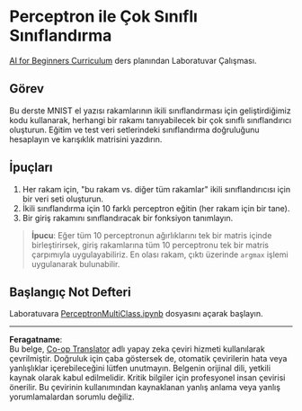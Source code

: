 <!--
CO_OP_TRANSLATOR_METADATA:
{
  "original_hash": "ba5d1eb353d20d3e7181066b3c424b99",
  "translation_date": "2025-08-29T08:23:35+00:00",
  "source_file": "lessons/3-NeuralNetworks/03-Perceptron/lab/README.md",
  "language_code": "tr"
}
-->
# Perceptron ile Çok Sınıflı Sınıflandırma

[AI for Beginners Curriculum](https://github.com/microsoft/ai-for-beginners) ders planından Laboratuvar Çalışması.

## Görev

Bu derste MNIST el yazısı rakamlarının ikili sınıflandırması için geliştirdiğimiz kodu kullanarak, herhangi bir rakamı tanıyabilecek bir çok sınıflı sınıflandırıcı oluşturun. Eğitim ve test veri setlerindeki sınıflandırma doğruluğunu hesaplayın ve karışıklık matrisini yazdırın.

## İpuçları

1. Her rakam için, "bu rakam vs. diğer tüm rakamlar" ikili sınıflandırıcısı için bir veri seti oluşturun.
1. İkili sınıflandırma için 10 farklı perceptron eğitin (her rakam için bir tane).
1. Bir giriş rakamını sınıflandıracak bir fonksiyon tanımlayın.

> **İpucu**: Eğer tüm 10 perceptronun ağırlıklarını tek bir matris içinde birleştirirsek, giriş rakamlarına tüm 10 perceptronu tek bir matris çarpımıyla uygulayabiliriz. En olası rakam, çıktı üzerinde `argmax` işlemi uygulanarak bulunabilir.

## Başlangıç Not Defteri

Laboratuvara [PerceptronMultiClass.ipynb](PerceptronMultiClass.ipynb) dosyasını açarak başlayın.

---

**Feragatname**:  
Bu belge, [Co-op Translator](https://github.com/Azure/co-op-translator) adlı yapay zeka çeviri hizmeti kullanılarak çevrilmiştir. Doğruluk için çaba göstersek de, otomatik çevirilerin hata veya yanlışlıklar içerebileceğini lütfen unutmayın. Belgenin orijinal dili, yetkili kaynak olarak kabul edilmelidir. Kritik bilgiler için profesyonel insan çevirisi önerilir. Bu çevirinin kullanımından kaynaklanan yanlış anlama veya yanlış yorumlamalardan sorumlu değiliz.